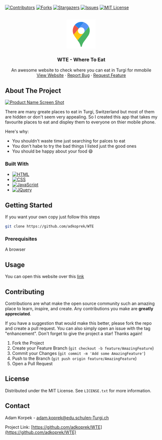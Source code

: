<a name="readme-top"></a>

[![Contributors][contributors-shield]][contributors-url]
[![Forks][forks-shield]][forks-url]
[![Stargazers][stars-shield]][stars-url]
[![Issues][issues-shield]][issues-url]
[![MIT License][license-shield]][license-url]

<br />
<div align="center">
  <a href="https://github.com/adkoprek/WTE">
    <img src="assets/marker96.png" alt="Logo" width="96" height="96">
  </a>

  <h3 align="center">WTE - Where To Eat</h3>

  <p align="center">
    An awesome website to check where you can eat in Turgi for mmobile
    <br />
    <a href="https://stately-caramel-8051c9.netlify.app">View Website</a>
    ·
    <a href="https://github.com/adkoprek/WTE/issues/new?labels=bug&template=bug-report---.md">Report Bug</a>
    ·
    <a href="https://github.com/adkoprek/WTE/issues/new?labels=enhancement&template=feature-request---.md">Request Feature</a>
  </p>
</div>

<!-- ABOUT THE PROJECT -->
## About The Project

[![Product Name Screen Shot][product-screenshot]](./assets/screenshot.png)

There are many greate places to eat in Turgi, Switzerland but most of them are hidden or don't seem very appealing. So I created this app that takes my favourite places to eat and displey them to everyone on thier mobile phone.

Here's why:
* You shouldn't waste time just searching for palces to eat
* You don't habe to try the bad things I listed just the good ones
* You should be happy about your food 😄

### Built With

* [![HTML][HTML.js]][HTML-url]
* [![CSS][CSS.js]][CSS-url]
* [![JavaScript][JavaScript.js]][JavaScript-url]
* [![JQuery][JQuery.com]][JQuery-url]

<!-- GETTING STARTED -->
## Getting Started

If you want your own copy just follow this steps

```bash
git clone https://github.com/adkoprek/WTE
```

### Prerequisites

A browser

<!-- USAGE EXAMPLES -->
## Usage

You can open this website over this [link](https://stately-caramel-8051c9.netlify.app)

## Contributing

Contributions are what make the open source community such an amazing place to learn, inspire, and create. Any contributions you make are **greatly appreciated**.

If you have a suggestion that would make this better, please fork the repo and create a pull request. You can also simply open an issue with the tag "enhancement".
Don't forget to give the project a star! Thanks again!

1. Fork the Project
2. Create your Feature Branch (`git checkout -b feature/AmazingFeature`)
3. Commit your Changes (`git commit -m 'Add some AmazingFeature'`)
4. Push to the Branch (`git push origin feature/AmazingFeature`)
5. Open a Pull Request

## License

Distributed under the MIT License. See `LICENSE.txt` for more information.

## Contact

Adam Korpek - adam.koprek@edu.schulen-Turgi.ch

Project Link: [https://github.com/adkoprek/WTE](https://github.com/adkoprek/WTE)


[contributors-shield]: https://img.shields.io/github/contributors/othneildrew/Best-README-Template.svg?style=for-the-badge
[contributors-url]: https://github.com/adkoprek/WTE/graphs/contributors
[forks-shield]: https://img.shields.io/github/forks/othneildrew/Best-README-Template.svg?style=for-the-badge
[forks-url]: https://github.com/adkoprek/WTE/network/members
[stars-shield]: https://img.shields.io/github/stars/othneildrew/Best-README-Template.svg?style=for-the-badge
[stars-url]: https://github.com/adkoprek/WTE/stargazers
[issues-shield]: https://img.shields.io/github/issues/othneildrew/Best-README-Template.svg?style=for-the-badge
[issues-url]: https://github.com/adkoprek/WTE/issues
[license-shield]: https://img.shields.io/github/license/othneildrew/Best-README-Template.svg?style=for-the-badge
[license-url]: https://github.com/adkoprek/WTE/blob/master/LICENSE.txt
[product-screenshot]: images/screenshot.png
[HTML.js]: https://img.shields.io/badge/HTML5-E34F26?style=for-the-badge&logo=html5&logoColor=white
[HTML-url]: https://html.com
[CSS.js]: https://img.shields.io/badge/CSS3-1572B6?style=for-the-badge&logo=css3&logoColor=white
[CSS-url]: https://css.com
[JavaScript.js]: https://img.shields.io/badge/JavaScript-323330?style=for-the-badge&logo=javascript&logoColor=F7DF1E
[JavaScript-url]: https://en.wikipedia.org/wiki/CSS
[JQuery.com]: https://img.shields.io/badge/jQuery-0769AD?style=for-the-badge&logo=jquery&logoColor=white
[JQuery-url]: https://jquery.com 

